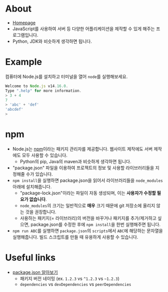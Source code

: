 # About
- [Homepage](https://nodejs.org/)
- JavaScript를 사용하여 서버 등 다양한 어플리케이션을 제작할 수 있게 해주는 프로그램입니다.
- Python, JDK와 비슷하게 생각하면 됩니다.

# Example
컴퓨터에 Node.js를 설치하고 터미널을 열어 `node`를 실행해보세요.

```JavaScript
Welcome to Node.js v14.16.0.
Type ".help" for more information.
> 3 + 4
7
> 'abc' + 'def'
'abcdef'
>
```

# npm
- Node.js는 [npm](https://www.npmjs.com/)이라는 패키지 관리자를 제공합니다. 웹사이트 제작에도 서버 제작에도 모두 사용할 수 있습니다.
  - Python의 pip, Java의 maven과 비슷하게 생각하면 됩니다.
- "package.json" 파일을 이용하여 프로젝트의 정보 및 사용할 라이브러리들을 지정해줄 수가 있습니다.
- `npm install`을 실행하면 package.json을 읽어서 라이브러리들을 `node_modules` 아래에 설치해줍니다.
    - "package-lock.json"이라는 파일이 자동 생성되며, 이는 **사용자가 수정할 필요가 없습니다**.
    - `node_modules`의 크기는 일반적으로 **매우** 크기 때문에 git 저장소에 올리지 않는 것을 권장합니다.
    - 사용하는 패키지(= 라이브러리)의 버전을 바꾸거나 패키지를 추가/제거하고 싶으면, package.json를 수정한 후에 `npm install`을 한번 실행해주면 됩니다.
- `npm run ABC`를 실행하면 `package.json`의 `scripts`에서 `ABC`에 해당하는 문자열을 실행해줍니다. 빌드 스크립트를 만들 때 유용하게 사용할 수 있습니다.

# Useful links
- [package.json 알아보기](https://velog.io/@skyepodium/package.json)
  - 패키지 버전 네이밍 (ex. `1.2.3` vs `^1.2.3` vs `~1.2.3`)
  - `dependencies` vs `devDependencies` vs `peerDependencies`
